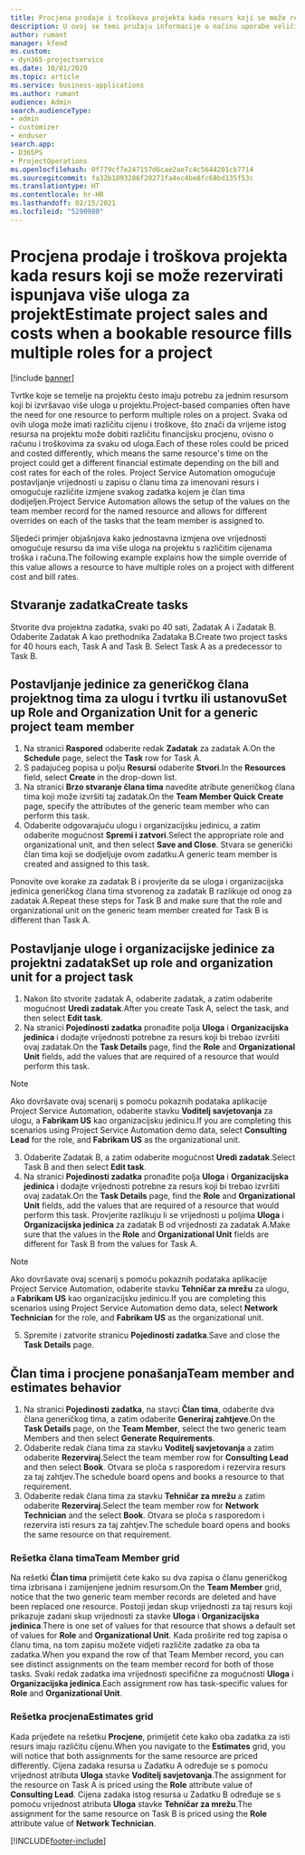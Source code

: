 ```yaml
---
title: Procjena prodaje i troškova projekta kada resurs koji se može rezervirati ispunjava više uloga za projekt
description: U ovoj se temi pružaju informacije o načinu uporabe veličina za određivanje cijena za podršku određivanju cijena i troškova za resurs koji ispunjava više uloga u projektu.
author: rumant
manager: kfend
ms.custom:
- dyn365-projectservice
ms.date: 10/01/2020
ms.topic: article
ms.service: business-applications
ms.author: rumant
audience: Admin
search.audienceType:
- admin
- customizer
- enduser
search.app:
- D365PS
- ProjectOperations
ms.openlocfilehash: 0f779cf7e247157d6cae2ae7c4c5644201cb7714
ms.sourcegitcommit: fa32b1893286f20271fa4ec4be8fc68bd135f53c
ms.translationtype: HT
ms.contentlocale: hr-HR
ms.lasthandoff: 02/15/2021
ms.locfileid: "5290980"
---
```

# <a name="estimate-project-sales-and-costs-when-a-bookable-resource-fills-multiple-roles-for-a-project"></a><span data-ttu-id="7546e-103">Procjena prodaje i troškova projekta kada resurs koji se može rezervirati ispunjava više uloga za projekt</span><span class="sxs-lookup"><span data-stu-id="7546e-103">Estimate project sales and costs when a bookable resource fills multiple roles for a project</span></span> 

[!include [banner](../includes/psa-now-project-operations.md)]

<span data-ttu-id="7546e-104">Tvrtke koje se temelje na projektu često imaju potrebu za jednim resursom koji bi izvršavao više uloga u projektu.</span><span class="sxs-lookup"><span data-stu-id="7546e-104">Project-based companies often have the need for one resource to perform multiple roles on a project.</span></span> <span data-ttu-id="7546e-105">Svaka od ovih uloga može imati različitu cijenu i troškove, što znači da vrijeme istog resursa na projektu može dobiti različitu financijsku procjenu, ovisno o računu i troškovima za svaku od uloga.</span><span class="sxs-lookup"><span data-stu-id="7546e-105">Each of these roles could be priced and costed differently, which means the same resource's time on the project could get a different financial estimate depending on the bill and cost rates for each of the roles.</span></span> <span data-ttu-id="7546e-106">Project Service Automation omogućuje postavljanje vrijednosti u zapisu o članu tima za imenovani resurs i omogućuje različite izmjene svakog zadatka kojem je član tima dodijeljen.</span><span class="sxs-lookup"><span data-stu-id="7546e-106">Project Service Automation allows the setup of the values on the team member record for the named resource and allows for different overrides on each of the tasks that the team member is assigned to.</span></span>

<span data-ttu-id="7546e-107">Sljedeći primjer objašnjava kako jednostavna izmjena ove vrijednosti omogućuje resursu da ima više uloga na projektu s različitim cijenama troška i računa.</span><span class="sxs-lookup"><span data-stu-id="7546e-107">The following example  explains how the simple override of this value allows a resource to have multiple roles on a project with different cost and bill rates.</span></span>

## <a name="create-tasks"></a><span data-ttu-id="7546e-108">Stvaranje zadatka</span><span class="sxs-lookup"><span data-stu-id="7546e-108">Create tasks</span></span>
<span data-ttu-id="7546e-109">Stvorite dva projektna zadatka, svaki po 40 sati, Zadatak A i Zadatak B. Odaberite Zadatak A kao prethodnika Zadataka B.</span><span class="sxs-lookup"><span data-stu-id="7546e-109">Create two project tasks for 40 hours each, Task A and Task B. Select Task A as a predecessor to Task B.</span></span>

## <a name="set-up-role-and-organization-unit-for-a-generic-project-team-member"></a><span data-ttu-id="7546e-110">Postavljanje jedinice za generičkog člana projektnog tima za ulogu i tvrtku ili ustanovu</span><span class="sxs-lookup"><span data-stu-id="7546e-110">Set up Role and Organization Unit for a generic project team member</span></span>

1. <span data-ttu-id="7546e-111">Na stranici **Raspored** odaberite redak **Zadatak** za zadatak A.</span><span class="sxs-lookup"><span data-stu-id="7546e-111">On the **Schedule** page, select the **Task** row for Task A.</span></span> 
2. <span data-ttu-id="7546e-112">S padajućeg popisa u polju **Resursi** odaberite **Stvori**.</span><span class="sxs-lookup"><span data-stu-id="7546e-112">In the **Resources** field, select **Create** in the drop-down list.</span></span>
3. <span data-ttu-id="7546e-113">Na stranici **Brzo stvaranje člana tima** navedite atribute generičkog člana tima koji može izvršiti taj zadatak.</span><span class="sxs-lookup"><span data-stu-id="7546e-113">On the **Team Member Quick Create** page, specify the attributes of the generic team member who can perform this task.</span></span>
4. <span data-ttu-id="7546e-114">Odaberite odgovarajuću ulogu i organizacijsku jedinicu, a zatim odaberite mogućnost **Spremi i zatvori**.</span><span class="sxs-lookup"><span data-stu-id="7546e-114">Select the appropriate role and organizational unit, and then select **Save and Close**.</span></span> <span data-ttu-id="7546e-115">Stvara se generički član tima koji se dodjeljuje ovom zadatku.</span><span class="sxs-lookup"><span data-stu-id="7546e-115">A generic team member is created and assigned to this task.</span></span> 

<span data-ttu-id="7546e-116">Ponovite ove korake za zadatak B i provjerite da se uloga i organizacijska jedinica generičkog člana tima stvorenog za zadatak B razlikuje od onog za zadatak A.</span><span class="sxs-lookup"><span data-stu-id="7546e-116">Repeat these steps for Task B and make sure that the role and organizational unit on the generic team member created for Task B is different than Task A.</span></span> 

## <a name="set-up-role-and-organization-unit-for-a-project-task"></a><span data-ttu-id="7546e-117">Postavljanje uloge i organizacijske jedinice za projektni zadatak</span><span class="sxs-lookup"><span data-stu-id="7546e-117">Set up role and organization unit for a project task</span></span>

1. <span data-ttu-id="7546e-118">Nakon što stvorite zadatak A, odaberite zadatak, a zatim odaberite mogućnost **Uredi zadatak**.</span><span class="sxs-lookup"><span data-stu-id="7546e-118">After you create Task A, select the task, and then select **Edit task**.</span></span>
2. <span data-ttu-id="7546e-119">Na stranici **Pojedinosti zadatka** pronađite polja **Uloga** i **Organizacijska jedinica** i dodajte vrijednosti potrebne za resurs koji bi trebao izvršiti ovaj zadatak.</span><span class="sxs-lookup"><span data-stu-id="7546e-119">On the **Task Details** page, find the **Role** and **Organizational Unit** fields, add the values that are required of a resource that would perform this task.</span></span> 

  > [!NOTE]
  > <span data-ttu-id="7546e-120">Ako dovršavate ovaj scenarij s pomoću pokaznih podataka aplikacije Project Service Automation, odaberite stavku **Voditelj savjetovanja** za ulogu, a **Fabrikam US** kao organizacijsku jedinicu.</span><span class="sxs-lookup"><span data-stu-id="7546e-120">If you are completing this scenarios using Project Service Automation demo data, select **Consulting Lead** for the role, and **Fabrikam US** as the organizational unit.</span></span>

3. <span data-ttu-id="7546e-121">Odaberite Zadatak B, a zatim odaberite mogućnost **Uredi zadatak**.</span><span class="sxs-lookup"><span data-stu-id="7546e-121">Select Task B and then select **Edit task**.</span></span>
4. <span data-ttu-id="7546e-122">Na stranici **Pojedinosti zadatka** pronađite polja **Uloga** i **Organizacijska jedinica** i dodajte vrijednosti potrebne za resurs koji bi trebao izvršiti ovaj zadatak.</span><span class="sxs-lookup"><span data-stu-id="7546e-122">On the **Task Details** page, find the **Role** and **Organizational Unit** fields, add the values that are required of a resource that would perform this task.</span></span> <span data-ttu-id="7546e-123">Provjerite razlikuju li se vrijednosti u poljima **Uloga** i **Organizacijska jedinica** za zadatak B od vrijednosti za zadatak A.</span><span class="sxs-lookup"><span data-stu-id="7546e-123">Make sure that the values in the **Role** and **Organizational Unit** fields are different for Task B from the values for Task A.</span></span> 

  > [!NOTE]
  > <span data-ttu-id="7546e-124">Ako dovršavate ovaj scenarij s pomoću pokaznih podataka aplikacije Project Service Automation, odaberite stavku **Tehničar za mrežu** za ulogu, a **Fabrikam US** kao organizacijsku jedinicu.</span><span class="sxs-lookup"><span data-stu-id="7546e-124">If you are completing this scenarios using Project Service Automation demo data, select **Network Technician** for the role, and **Fabrikam US** as the organizational unit.</span></span>

5. <span data-ttu-id="7546e-125">Spremite i zatvorite stranicu **Pojedinosti zadatka**.</span><span class="sxs-lookup"><span data-stu-id="7546e-125">Save and close the **Task Details** page.</span></span> 

## <a name="team-member-and-estimates-behavior"></a><span data-ttu-id="7546e-126">Član tima i procjene ponašanja</span><span class="sxs-lookup"><span data-stu-id="7546e-126">Team member and estimates behavior</span></span> 

1. <span data-ttu-id="7546e-127">Na stranici **Pojedinosti zadatka**, na stavci **Član tima**, odaberite dva člana generičkog tima, a zatim odaberite **Generiraj zahtjeve**.</span><span class="sxs-lookup"><span data-stu-id="7546e-127">On the **Task Details** page, on the **Team Member**, select the two generic team Members and then select **Generate Requirements**.</span></span> 
2. <span data-ttu-id="7546e-128">Odaberite redak člana tima za stavku **Voditelj savjetovanja** a zatim odaberite **Rezerviraj**.</span><span class="sxs-lookup"><span data-stu-id="7546e-128">Select the team member row for **Consulting Lead** and then select **Book**.</span></span> <span data-ttu-id="7546e-129">Otvara se ploča s rasporedom i rezervira resurs za taj zahtjev.</span><span class="sxs-lookup"><span data-stu-id="7546e-129">The schedule board opens and books a resource to that requirement.</span></span>
3. <span data-ttu-id="7546e-130">Odaberite redak člana tima za stavku **Tehničar za mrežu** a zatim odaberite **Rezerviraj**.</span><span class="sxs-lookup"><span data-stu-id="7546e-130">Select the team member row for **Network Technician** and the select **Book**.</span></span> <span data-ttu-id="7546e-131">Otvara se ploča s rasporedom i rezervira isti resurs za taj zahtjev.</span><span class="sxs-lookup"><span data-stu-id="7546e-131">The schedule board opens and books the same resource on that requirement.</span></span>

### <a name="team-member-grid"></a><span data-ttu-id="7546e-132">Rešetka člana tima</span><span class="sxs-lookup"><span data-stu-id="7546e-132">Team Member grid</span></span> 
<span data-ttu-id="7546e-133">Na rešetki **Član tima** primijetit ćete kako su dva zapisa o članu generičkog tima izbrisana i zamijenjene jednim resursom.</span><span class="sxs-lookup"><span data-stu-id="7546e-133">On the **Team Member** grid, notice that the two generic team member records are deleted and have been replaced one resource.</span></span> <span data-ttu-id="7546e-134">Postoji jedan skup vrijednosti za taj resurs koji prikazuje zadani skup vrijednosti za stavke **Uloga** i **Organizacijska jedinica**.</span><span class="sxs-lookup"><span data-stu-id="7546e-134">There is one set of values for that resource that shows a default set of values for **Role** and **Organizational Unit**.</span></span>
<span data-ttu-id="7546e-135">Kada proširite red tog zapisa o članu tima, na tom zapisu možete vidjeti različite zadatke za oba ta zadatka.</span><span class="sxs-lookup"><span data-stu-id="7546e-135">When you expand the row of that Team Member record, you can see distinct assignments on the team member record for both of those tasks.</span></span> <span data-ttu-id="7546e-136">Svaki redak zadatka ima vrijednosti specifične za mogućnosti **Uloga** i **Organizacijska jedinica**.</span><span class="sxs-lookup"><span data-stu-id="7546e-136">Each assignment row has task-specific values for **Role** and **Organizational Unit**.</span></span> 

### <a name="estimates-grid"></a><span data-ttu-id="7546e-137">Rešetka procjena</span><span class="sxs-lookup"><span data-stu-id="7546e-137">Estimates grid</span></span> 
<span data-ttu-id="7546e-138">Kada prijeđete na rešetku **Procjene**, primijetit ćete kako oba zadatka za isti resurs imaju različitu cijenu.</span><span class="sxs-lookup"><span data-stu-id="7546e-138">When you navigate to the **Estimates** grid, you will notice that both assignments for the same resource are priced differently.</span></span>
<span data-ttu-id="7546e-139">Cijena zadaka resursa u Zadatku A određuje se s pomoću vrijednost atributa **Uloga** stavke **Voditelj savjetovanja**.</span><span class="sxs-lookup"><span data-stu-id="7546e-139">The assignment for the resource on Task A is priced using the **Role** attribute value of **Consulting Lead**.</span></span> <span data-ttu-id="7546e-140">Cijena zadaka istog resursa u Zadatku B određuje se s pomoću vrijednost atributa **Uloga** stavke **Tehničar za mrežu**.</span><span class="sxs-lookup"><span data-stu-id="7546e-140">The assignment for the same resource on Task B is priced using the **Role** attribute value of **Network Technician**.</span></span>



[!INCLUDE[footer-include](../includes/footer-banner.md)]